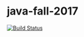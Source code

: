 # java-fall-2017
[![Build Status](https://travis-ci.org/karvozavr/java-fall-2017.svg?branch=hw2-matrix)](https://travis-ci.org/karvozavr/java-fall-2017)
